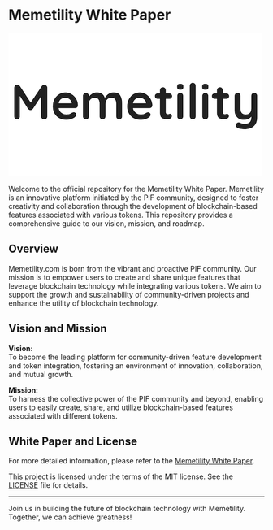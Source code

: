 # Memetility White Paper

![Memetility Logo](./media/memetility_logo.png)

Welcome to the official repository for the Memetility White Paper. Memetility is an innovative platform initiated by the PIF community, designed to foster creativity and collaboration through the development of blockchain-based features associated with various tokens. This repository provides a comprehensive guide to our vision, mission, and roadmap.

## Overview

Memetility.com is born from the vibrant and proactive PIF community. Our mission is to empower users to create and share unique features that leverage blockchain technology while integrating various tokens. We aim to support the growth and sustainability of community-driven projects and enhance the utility of blockchain technology.

## Vision and Mission

**Vision:**  
To become the leading platform for community-driven feature development and token integration, fostering an environment of innovation, collaboration, and mutual growth.

**Mission:**  
To harness the collective power of the PIF community and beyond, enabling users to easily create, share, and utilize blockchain-based features associated with different tokens.

## White Paper and License

For more detailed information, please refer to the [Memetility White Paper](./Memetility_White_Paper.pdf).

This project is licensed under the terms of the MIT license. See the [LICENSE](./LICENSE) file for details.

---

Join us in building the future of blockchain technology with Memetility. Together, we can achieve greatness!
